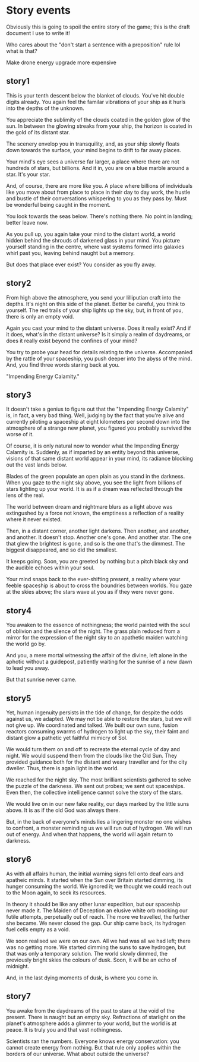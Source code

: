 # Story events
Obviously this is going to spoil the entire story of the game; this is the draft document I use to write it!

Who cares about the "don't start a sentence with a preposition" rule lol what is that?

Make drone energy upgrade more expensive


## story1

This is your tenth descent below the blanket of clouds. You've hit double digits already. You again feel the familar vibrations of your ship as it hurls into the depths of the unknown.

You appreciate the sublimity of the clouds coated in the golden glow of the sun. In between the glowing streaks from your ship, the horizon is coated in the gold of its distant star.

The scenery envelop you in transquility, and, as your ship slowly floats down towards the surface, your mind begins to drift to far away places.

Your mind's eye sees a universe far larger, a place where there are not hundreds of stars, but billions. And it in, you are on a blue marble around a star. It's your star.

And, of course, there are more like you. A place where billions of individuals like you move about from place to place in their day to day work, the hustle and bustle of their conversations whispering to you as they pass by. Must be wonderful being caught in the moment.

You look towards the seas below. There's nothing there. No point in landing; better leave now.

As you pull up, you again take your mind to the distant world, a world hidden behind the shrouds of darkened glass in your mind. You picture yourself standing in the centre, where vast systems formed into galaxies whirl past you, leaving behind naught but a memory.

But does that place ever exist? You consider as you fly away.

## story2

From high above the atmosphere, you send your lilliputian craft into the depths. It's night on this side of the planet. Better be careful, you think to yourself. The red trails of your ship lights up the sky, but, in front of you, there is only an empty void.

Again you cast your mind to the distant universe. Does it really exist? And if it does, what's in the distant universe? Is it simply a realm of daydreams, or does it really exist beyond the confines of your mind?

You try to probe your head for details relating to the universe. Accompanied by the rattle of your spaceship, you push deeper into the abyss of the mind. And, you find three words staring back at you.

"Impending Energy Calamity."

## story3

It doesn't take a genius to figure out that the "Impending Energy Calamity" is, in fact, a very bad thing. Well, judging by the fact that you're alive and currently piloting a spaceship at eight kilometers per second down into the atmosphere of a strange new planet, you figured you probably survived the worse of it.

Of course, it is only natural now to wonder what the Impending Energy Calamity is. Suddenly, as if imparted by an entity beyond this universe, visions of that same distant world appear in your mind, its radiance blocking out the vast lands below.

Blades of the green populate an open plain as you stand in the darkness. When you gaze to the night sky above, you see the light from billions of stars  lighting up your world. It is as if a dream was reflected through the lens of the real.

The world between dream and nightmare blurs as a light above was extingushed by a force not known, the emptiness a reflection of a reality where it never existed.

Then, in a distant corner, another light darkens. Then another, and another, and another. It doesn't stop. Another one's gone. And another star. The one that glew the brightest is gone, and so is the one that's the dimmest. The biggest disappeared, and so did the smallest.

It keeps going. Soon, you are greeted by nothing but a pitch black sky and the audible echoes within your soul.

Your mind snaps back to the ever-shifting present, a reality where your feeble spaceship is about to cross the boundries between worlds. You gaze at the skies above; the stars wave at you as if they were never gone.

## story4

You awaken to the essence of nothingness; the world painted with the soul of oblivion and the silence of the night. The grass plain reduced from a mirror for the expression of the night sky to an apathetic maiden watching the world go by.

And you, a mere mortal witnessing the affair of the divine, left alone in the aphotic without a guidepost, patiently waiting for the sunrise of a new dawn to lead you away.

But that sunrise never came.

## story5

Yet, human ingenuity persists in the tide of change, for despite the odds against us, we adapted. We may not be able to restore the stars, but we will not give up. We coordinated and talked. We built our own suns, fusion reactors consuming swarms of hydrogen to light up the sky, their faint and distant glow a pathetic yet faithful mimicry of Sol.

We would turn them on and off to recreate the eternal cycle of day and night. We would suspend them from the clouds like the Old Sun. They provided guidance both for the distant and weary traveller and for the city dweller. Thus, there is again light in the world.

We reached for the night sky. The most brilliant scientists gathered to solve the puzzle of the darkness. We sent out probes; we sent out spaceships. Even then, the collective intelligence cannot solve the story of the stars.

We would live on in our new fake reality, our days marked by the little suns above. It is as if the old God was always there.

But, in the back of everyone's minds lies a lingering monster no one wishes to confront, a monster reminding us we will run out of hydrogen. We will run out of energy. And when that happens, the world will again return to darkness.

## story6

As with all affairs human, the initial warning signs fell onto deaf ears and apatheic minds. It started when the Sun over Britain started dimming, its hunger consuming the world. We ignored it; we thought we could reach out to the Moon again, to seek its resources.

In theory it should be like any other lunar expedition, but our spaceship never made it. The Maiden of Deception an elusive white orb mocking our futile attempts, perpetually out of reach. The more we travelled, the further she became. We never closed the gap. Our ship came back, its hydrogen fuel cells empty as a void.

We soon realised we were on our own. All we had was all we had left; there was no getting more. We started dimming the suns to save hydrogen, but that was only a temporary solution. The world slowly dimmed, the previously bright skies the colours of dusk. Soon, it will be an echo of midnight.

And, in the last dying moments of dusk, is where you come in.

## story7

You awake from the daydreams of the past to stare at the void of the present. There is naught but an empty sky. Refractions of starlight on the planet's atmosphere adds a glimmer to your world, but the world is at peace. It is truly you and that vast nothingness.

Scientists ran the numbers. Everyone knows energy conservation: you cannot create energy from nothing. But that rule only applies within the borders of our universe. What about outside the universe?